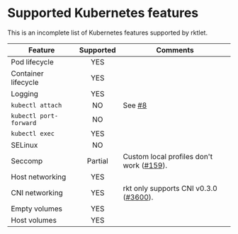 # Supported Kubernetes features

This is an incomplete list of Kubernetes features supported by rktlet.

| Feature                | Supported | Comments |
| ---------------------- |:---------:| -------- |
| Pod lifecycle          | YES       |          |
| Container lifecycle    | YES       |          |
| Logging                | YES       |          |
| `kubectl attach`       | NO        | See [#8](https://github.com/kubernetes-incubator/rktlet/issues/8) |
| `kubectl port-forward` | NO        |          |
| `kubectl exec`         | YES       |          |
| SELinux                | NO        |          |
| Seccomp                | Partial   | Custom local profiles don't work ([#159](https://github.com/kubernetes-incubator/rktlet/issues/159)). |
| Host networking        | YES       |          |
| CNI networking         | YES       | rkt only supports CNI v0.3.0 ([#3600](https://github.com/rkt/rkt/issues/3600)). |
| Empty volumes          | YES       |          |
| Host volumes           | YES       |          |
